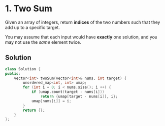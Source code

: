 # 1. Two Sum

Given an array of integers, return **indices** of the two numbers such that they add up to a specific target.

You may assume that each input would have **exactly** one solution, and you may not use the *same* element twice.

## Solution
```C++
class Solution {
public:
    vector<int> twoSum(vector<int>& nums, int target) {
        unordered_map<int, int> umap;
        for (int i = 0; i < nums.size(); i ++) {
            if (umap.count(target - nums[i])) 
                return {umap[target - nums[i]], i};
            umap[nums[i]] = i;
        }
        return {};
    }
};
```
